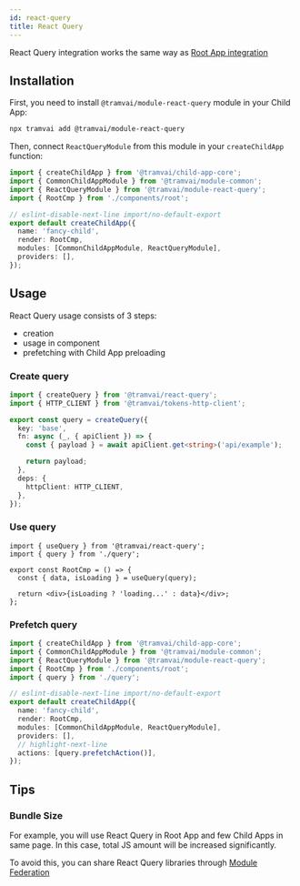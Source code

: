 ```yaml
---
id: react-query
title: React Query
---
```


React Query integration works the same way as [Root App integration](03-features/09-data-fetching/04-react-query.md)

## Installation

First, you need to install `@tramvai/module-react-query` module in your Child App:

```bash
npx tramvai add @tramvai/module-react-query
```

Then, connect `ReactQueryModule` from this module in your `createChildApp` function:

```ts
import { createChildApp } from '@tramvai/child-app-core';
import { CommonChildAppModule } from '@tramvai/module-common';
import { ReactQueryModule } from '@tramvai/module-react-query';
import { RootCmp } from './components/root';

// eslint-disable-next-line import/no-default-export
export default createChildApp({
  name: 'fancy-child',
  render: RootCmp,
  modules: [CommonChildAppModule, ReactQueryModule],
  providers: [],
});
```

## Usage

React Query usage consists of 3 steps:
- creation
- usage in component
- prefetching with Child App preloading

### Create query

```ts
import { createQuery } from '@tramvai/react-query';
import { HTTP_CLIENT } from '@tramvai/tokens-http-client';

export const query = createQuery({
  key: 'base',
  fn: async (_, { apiClient }) => {
    const { payload } = await apiClient.get<string>('api/example');

    return payload;
  },
  deps: {
    httpClient: HTTP_CLIENT,
  },
});
```

### Use query

```tsx title="components/root.tsx"
import { useQuery } from '@tramvai/react-query';
import { query } from './query';

export const RootCmp = () => {
  const { data, isLoading } = useQuery(query);

  return <div>{isLoading ? 'loading...' : data}</div>;
};
```

### Prefetch query

```ts
import { createChildApp } from '@tramvai/child-app-core';
import { CommonChildAppModule } from '@tramvai/module-common';
import { ReactQueryModule } from '@tramvai/module-react-query';
import { RootCmp } from './components/root';
import { query } from './query';

// eslint-disable-next-line import/no-default-export
export default createChildApp({
  name: 'fancy-child',
  render: RootCmp,
  modules: [CommonChildAppModule, ReactQueryModule],
  providers: [],
  // highlight-next-line
  actions: [query.prefetchAction()],
});
```

## Tips

### Bundle Size

For example, you will use React Query in Root App and few Child Apps in same page. In this case, total JS amount will be increased significantly.

To avoid this, you can share React Query libraries through [Module Federation](03-features/015-child-app/014-module-federation.md)
